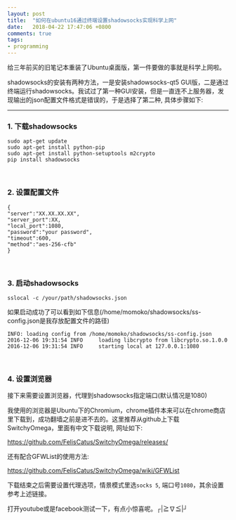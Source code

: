 ```yaml
---
layout: post
title:  "如何在ubuntu16通过终端设置shadowsocks实现科学上网"
date:   2018-04-22 17:47:06 +0800
comments: true
tags:
- programming
---
```


给三年前买的旧笔记本重装了Ubuntu桌面版，第一件要做的事就是科学上网啦。

shadowsocks的安装有两种方法，一是安装shadowsocks-qt5 GUI版，二是通过终端运行shadowsocks。我试过了第一种GUI安装，但是一直连不上服务器，发现输出的json配置文件格式是错误的，于是选择了第二种, 具体步骤如下:

<hr>


### 1. 下载shadowsocks

```
sudo apt-get update
sudo apt-get install python-pip
sudo apt-get install python-setuptools m2crypto
pip install shadowsocks
```

<br/>

### 2. 设置配置文件

```
{
"server":"XX.XX.XX.XX",
"server_port":XX,
"local_port":1080,
"password":"your password",
"timeout":600,
"method":"aes-256-cfb"
}
```

<br/>

### 3. 启动shadowsocks

```
sslocal -c /your/path/shadowsocks.json
```

如果启动成功了可以看到如下信息(/home/momoko/shadowsocks/ss-config.json是我存放配置文件的路径)

```
INFO: loading config from /home/momoko/shadowsocks/ss-config.json
2016-12-06 19:31:54 INFO     loading libcrypto from libcrypto.so.1.0.0
2016-12-06 19:31:54 INFO     starting local at 127.0.0.1:1080
```

<br/>

### 4. 设置浏览器

接下来需要设置浏览器，代理到shadowsocks指定端口(默认情况是1080)

我使用的浏览器是Ubuntu下的Chromium，chrome插件本来可以在chrome商店里下载到，成功翻墙之前是进不去的。这里推荐从github上下载SwitchyOmega，里面有中文下载说明, 网址如下:

<a href="https://github.com/FelisCatus/SwitchyOmega/releases/">https://github.com/FelisCatus/SwitchyOmega/releases/</a>

还有配合GFWList的使用方法:

<a href="https://github.com/FelisCatus/SwitchyOmega/wiki/GFWList">https://github.com/FelisCatus/SwitchyOmega/wiki/GFWList</a>

下载结束之后需要设置代理选项，情景模式里选`socks 5`, 端口号`1080`，其余设置参考上述链接。

打开youtube或是facebook测试一下，有点小惊喜呢。┌|≧∇≦|┘

<br/>


